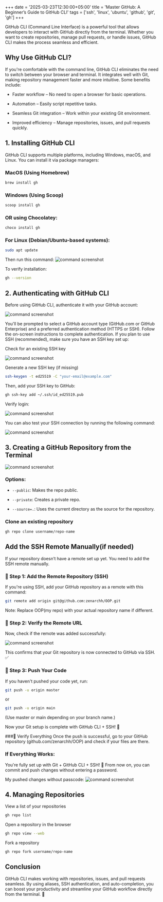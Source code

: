 +++
date = '2025-03-23T12:30:00+05:00'
title = 'Master GitHub: A Beginner’s Guide to GitHub CLI'
tags = ['ssh', 'linux', 'ubuntu', 'github', 'git', 'gh']
+++

GitHub CLI (Command Line Interface) is a powerful tool that allows developers to interact with GitHub directly from the terminal. Whether you want to create repositories, manage pull requests, or handle issues, GitHub CLI makes the process seamless and efficient.

## Why Use GitHub CLI?

If you're comfortable with the command line, GitHub CLI eliminates the need to switch between your browser and terminal. It integrates well with Git, making repository management faster and more intuitive. Some benefits include:

- Faster workflow – No need to open a browser for basic operations.

- Automation – Easily script repetitive tasks.

- Seamless Git integration – Work within your existing Git environment.

- Improved efficiency – Manage repositories, issues, and pull requests quickly.

## 1. Installing GitHub CLI

GitHub CLI supports multiple platforms, including Windows, macOS, and Linux. You can install it via package managers:

### MacOS (Using Homebrew)

```sh
brew install gh
```

### Windows (Using Scoop)
```sh
scoop install gh
```

### OR using Chocolatey:
```sh
choco install gh
```
### For Linux (Debian/Ubuntu-based systems):
```sh
sudo apt update
```
Then run this command:
![command screenshot](/gitCLI/s1.png)

To verify installation:
```sh
gh --version
```

## 2. Authenticating with GitHub CLI

Before using GitHub CLI, authenticate it with your GitHub account:

![command screenshot](/gitCLI/ssa.png)

You'll be prompted to select a GitHub account type (GitHub.com or GitHub Enterprise) and a preferred authentication method (HTTPS or SSH). Follow the on-screen instructions to complete authentication.
If you plan to use SSH (recommended), make sure you have an SSH key set up:

Check for an existing SSH key

![command screenshot](/gitCLI/sc.png)

Generate a new SSH key (if missing)
```sh
ssh-keygen -t ed25519 -C "your-email@example.com"
```
Then, add your SSH key to GitHub:
```sh
gh ssh-key add ~/.ssh/id_ed25519.pub
```
Verify login:

![command screenshot](/gitCLI/s3.png)

You can also test your SSH connection by running the following command: 

![command screenshot](/gitCLI/s4.png)

## 3. Creating a GitHub Repository from the Terminal

![command screenshot](/gitCLI/ssb.png)

### Options:

- `--public`: Makes the repo public.

- `--private`: Creates a private repo.

- `--source=.`: Uses the current directory as the source for the repository.

### Clone an existing repository
```sh
gh repo clone username/repo-name
```

## Add the SSH Remote Manually(if needed)
If your repository doesn’t have a remote set up yet. You need to add the SSH remote manually.

### 🔹 Step 1: Add the Remote Repository (SSH)
If you're using SSH, add your GitHub repository as a remote with this command:
```sh
git remote add origin git@github.com:zenarchh/OOP.git
```
Note: Replace OOP(my repo) with your actual repository name if different.

### 🔹 Step 2: Verify the Remote URL
Now, check if the remote was added successfully:

![command screenshot](/gitCLI/s5.png)

This confirms that your Git repository is now connected to GitHub via SSH. ✅

### 🔹 Step 3: Push Your Code
If you haven't pushed your code yet, run:
```sh
git push -u origin master
```
or
```sh
git push -u origin main
```
(Use master or main depending on your branch name.)

Now your Git setup is complete with GitHub CLI + SSH! 🚀

###🔹 Verify Everything
Once the push is successful, go to your GitHub repository (github.com/zenarchh/OOP) and check if your files are there.

### If Everything Works:
You're fully set up with Git + GitHub CLI + SSH! 🚀 From now on, you can commit and push changes without entering a password.

My pushed changes without passcode:
![command screenshot](/gitCLI/s6.png)


## 4. Managing Repositories

View a list of your repositories
```sh
gh repo list
```
Open a repository in the browser
```sh
gh repo view --web
```
Fork a repository
```sh
gh repo fork username/repo-name
```

## Conclusion

GitHub CLI makes working with repositories, issues, and pull requests seamless. By using aliases, SSH authentication, and auto-completion, you can boost your productivity and streamline your GitHub workflow directly from the terminal. 🚀